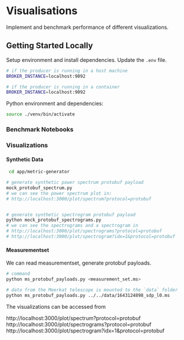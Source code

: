 # Visualisations

Implement and benchmark performance of different visualizations.

## Getting Started Locally

Setup environment and install dependencies. Update the `.env` file.

```bash
# if the producer is running in a host machine
BROKER_INSTANCE=localhost:9092

# if the producer is running in a container
BROKER_INSTANCE=localhost:9092
```

Python environment and dependencies:

```bash
source ./venv/bin/activate
```

### Benchmark Notebooks

### Visualizations

#### Synthetic Data

```bash
 cd app/metric-generator

# generate synthetic power spectrum protobuf payload
mock_protobuf_spectrum.py
# we can see the power spectrum plot in:
# http://localhost:3000/plot/spectrum?protocol=protobuf


# generate synthetic spectrogram protobuf payload
python mock_protobuf_spectrograms.py
# we can see the spectrograms and a spectrogram in
# http://localhost:3000/plot/spectrograms?protocol=protobuf
# http://localhost:3000/plot/spectrogram?idx=1&protocol=protobuf
```

#### Measurementset

We can read measurementset, generate protobuf payloads.

```bash
# command
python ms_protobuf_payloads.py <measurement_set.ms>

# data from the Meerkat telescope is mounted to the `data` folder
python ms_protobuf_payloads.py ../../data/1643124898_sdp_l0.ms

```

The visualizations can be accessed from

http://localhost:3000/plot/spectrum?protocol=protobuf
http://localhost:3000/plot/spectrograms?protocol=protobuf
http://localhost:3000/plot/spectrogram?idx=1&protocol=protobuf
